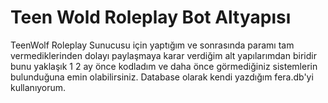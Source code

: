# Teen Wold Roleplay Bot Altyapısı
TeenWolf Roleplay Sunucusu için yaptığım ve sonrasında paramı tam vermediklerinden dolayı paylaşmaya karar verdiğim alt yapılarımdan biridir bunu yaklaşık 1 2 ay önce kodladım ve daha önce görmediğiniz sistemlerin bulunduğuna emin olabilirsiniz. Database olarak kendi yazdığım fera.db'yi kullanıyorum.
